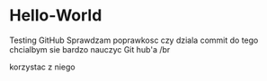 # Hello-World
Testing GitHub
Sprawdzam poprawkosc czy dziala commit 
do tego chcialbym sie bardzo nauczyc Git hub'a /br

korzystac z niego
